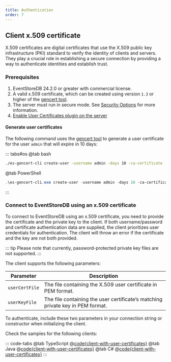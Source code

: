 ```yaml
---
title: Authentication
order: 7
---
```


## Client x.509 certificate <Badge type="warning" text="Commercial" vertical="middle"/>

X.509 certificates are digital certificates that use the X.509 public key infrastructure (PKI) standard to verify the identity of clients and servers. They play a crucial role in establishing a secure connection by providing a way to authenticate identities and establish trust.

### Prerequisites

1. EventStoreDB 24.2.0 or greater with commercial license.
2. A valid x.509 certificate, which can be created using version `1.3` or higher of the [gencert tool](https://github.com/EventStore/es-gencert-cli).
3. The server must run in secure mode. See [Security Options](@server/configuration/security.md#security-options) for more information.
4. [Enable User Certificates plugin on the server](@server/configuration/plugins.md)

#### Generate user certificates

The following command uses the [gencert tool](https://github.com/EventStore/es-gencert-cli) to generate a user certificate for the user `admin` that will expire in 10 days:

::: tabs#os
@tab bash
```bash
./es-gencert-cli create-user -username admin -days 10 -ca-certificate ./es-ca/ca.crt -ca-key ./es-ca/ca.key
```
@tab PowerShell
```powershell
.\es-gencert-cli.exe create-user -username admin -days 10 -ca-certificate ./es-ca/ca.crt -ca-key ./es-ca/ca.key
```
:::

### Connect to EventStoreDB using an x.509 certificate

To connect to EventStoreDB using an x.509 certificate, you need to provide the
certificate and the private key to the client. If both username/password and
certificate authentication data are supplied, the client prioritizes user
credentials for authentication. The client will throw an error if the
certificate and the key are not both provided.

::: tip
Please note that currently, password-protected private key files are not supported.
:::

The client supports the following parameters:

| Parameter      | Description                                                                    |
|----------------|--------------------------------------------------------------------------------|
| `userCertFile` | The file containing the X.509 user certificate in PEM format.                  |
| `userKeyFile`  | The file containing the user certificate’s matching private key in PEM format. |

To authenticate, include these two parameters in your connection string or constructor when initializing the client.

Check the samples for the following clients:

::: code-tabs
@tab TypeScript
@[code{client-with-user-certificates}](@grpc:user-certificates.ts)
@tab Java
@[code{client-with-user-certificates}](@grpc:authentication/UserCertificate.java)
@tab C#
@[code{client-with-user-certificates}](@grpc:user-certificates/Program.cs)
:::


